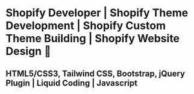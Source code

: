 # Shopify Developer | Shopify Theme Development | Shopify Custom Theme Building | Shopify Website Design 👋
## HTML5/CSS3, Tailwind CSS, Bootstrap, jQuery Plugin | Liquid Coding | Javascript

<!--
**marjibchiran/marjibchiran** is a ✨ _special_ ✨ repository because its `README.md` (this file) appears on your GitHub profile.

Here are some ideas to get you started:

- 🔭 I’m currently working on ...
- 🌱 I’m currently learning ...
- 👯 I’m looking to collaborate on ...
- 🤔 I’m looking for help with ...
- 💬 Ask me about ...
- 📫 How to reach me: ...
- 😄 Pronouns: ...
- ⚡ Fun fact: ...
-->
